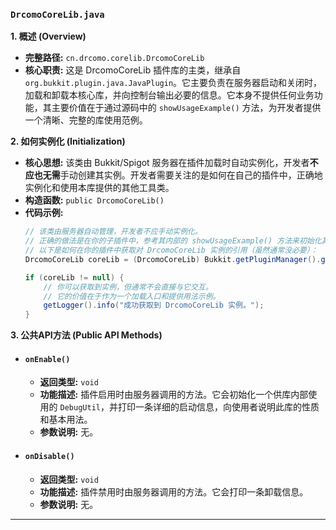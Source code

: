 ### `DrcomoCoreLib.java`

**1. 概述 (Overview)**

  * **完整路径:** `cn.drcomo.corelib.DrcomoCoreLib`
  * **核心职责:** 这是 DrcomoCoreLib 插件库的主类，继承自 `org.bukkit.plugin.java.JavaPlugin`。它主要负责在服务器启动和关闭时，加载和卸载本核心库，并向控制台输出必要的信息。它本身不提供任何业务功能，其主要价值在于通过源码中的 `showUsageExample()` 方法，为开发者提供一个清晰、完整的库使用范例。

**2. 如何实例化 (Initialization)**

  * **核心思想:** 该类由 Bukkit/Spigot 服务器在插件加载时自动实例化，开发者**不应也无需**手动创建其实例。开发者需要关注的是如何在自己的插件中，正确地实例化和使用本库提供的其他工具类。
  * **构造函数:** `public DrcomoCoreLib()`
  * **代码示例:**
    ```java
    // 该类由服务器自动管理，开发者不应手动实例化。
    // 正确的做法是在你的子插件中，参考其内部的 showUsageExample() 方法来初始化其他工具。
    // 以下是如何在你的插件中获取对 DrcomoCoreLib 实例的引用（虽然通常没必要）：
    DrcomoCoreLib coreLib = (DrcomoCoreLib) Bukkit.getPluginManager().getPlugin("DrcomoCoreLib");

    if (coreLib != null) {
        // 你可以获取到实例，但通常不会直接与它交互。
        // 它的价值在于作为一个加载入口和提供用法示例。
        getLogger().info("成功获取到 DrcomoCoreLib 实例。");
    }
    ```

**3. 公共API方法 (Public API Methods)**

  * #### `onEnable()`

      * **返回类型:** `void`
      * **功能描述:** 插件启用时由服务器调用的方法。它会初始化一个供库内部使用的 `DebugUtil`，并打印一条详细的启动信息，向使用者说明此库的性质和基本用法。
      * **参数说明:** 无。

  * #### `onDisable()`

      * **返回类型:** `void`
      * **功能描述:** 插件禁用时由服务器调用的方法。它会打印一条卸载信息。
      * **参数说明:** 无。

-----

